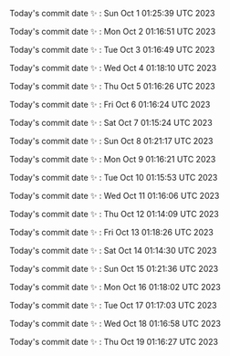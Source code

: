 Today's commit date ✨ : Sun Oct 1 01:25:39 UTC 2023 

Today's commit date ✨ : Mon Oct 2 01:16:51 UTC 2023 

Today's commit date ✨ : Tue Oct 3 01:16:49 UTC 2023 

Today's commit date ✨ : Wed Oct 4 01:18:10 UTC 2023 

Today's commit date ✨ : Thu Oct 5 01:16:26 UTC 2023 

Today's commit date ✨ : Fri Oct 6 01:16:24 UTC 2023 

Today's commit date ✨ : Sat Oct 7 01:15:24 UTC 2023 

Today's commit date ✨ : Sun Oct 8 01:21:17 UTC 2023 

Today's commit date ✨ : Mon Oct 9 01:16:21 UTC 2023 

Today's commit date ✨ : Tue Oct 10 01:15:53 UTC 2023 

Today's commit date ✨ : Wed Oct 11 01:16:06 UTC 2023 

Today's commit date ✨ : Thu Oct 12 01:14:09 UTC 2023 

Today's commit date ✨ : Fri Oct 13 01:18:26 UTC 2023 

Today's commit date ✨ : Sat Oct 14 01:14:30 UTC 2023 

Today's commit date ✨ : Sun Oct 15 01:21:36 UTC 2023 

Today's commit date ✨ : Mon Oct 16 01:18:02 UTC 2023 

Today's commit date ✨ : Tue Oct 17 01:17:03 UTC 2023 

Today's commit date ✨ : Wed Oct 18 01:16:58 UTC 2023 

Today's commit date ✨ : Thu Oct 19 01:16:27 UTC 2023 

